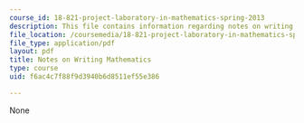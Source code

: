 ```yaml
---
course_id: 18-821-project-laboratory-in-mathematics-spring-2013
description: This file contains information regarding notes on writing mathematics.
file_location: /coursemedia/18-821-project-laboratory-in-mathematics-spring-2013/f6ac4c7f88f9d3940b6d8511ef55e386_MIT18_821S13_writingnotes.pdf
file_type: application/pdf
layout: pdf
title: Notes on Writing Mathematics
type: course
uid: f6ac4c7f88f9d3940b6d8511ef55e386

---
```

None